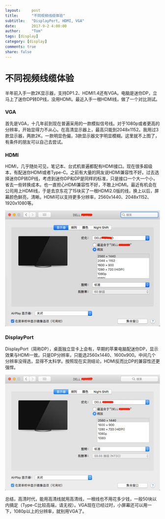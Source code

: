 ```yaml
---
layout:     post
title:      "不同视频线缆体验"
subtitle:   "DisplayPort, HDMI, VGA"
date:       2017-9-2 4:00:00
author:     "Tom"
tags: [display]
category: [display]
comments: true
share: false
---
```

<h1>不同视频线缆体验</h1>

半年前入手一款2K显示器，支持DP1.2、HDMI1.4还有VGA。电脑是迷你DP，立马上了迷你DP转DP线，没用HDMI。最近入手一根HDMI线，做了一个对比测试。

<h3>VGA</h3>

首先是VGA，十几年前到现在普遍采用的一款模拟信号线。对于1080p或者更高的分辨率，开始显得力不从心。在高清显示器上，最高只能到2048x1152。我用过3款显示器，两款2K，一款明显色偏，3款显示器文字明显模糊。这里就不上图了，有条件的朋友可以自己去尝试。

<h3>HDMI</h3>

HDMI，几乎随处可见，笔记本、台式机普遍都配有HDMI接口。现在很多超级本，有配迷你HDMI或者Type-C。之前有大量的网友说HDMI兼容性不好。过去选择迷你DP转DP线，考虑到迷你DP和DP是同样的标准，只是接口一个大一个小，省去一些转换成本。也一直担心HDMI兼容性不好，不敢上HDMI。最近有机会在公司用上HDMI线，于是去京东花了15块买了一根HDMI2.0版的线，换上以后，屏幕颜色鲜亮，清晰。HDMI可以支持更多分辨率，2560x1440、2048x1152、1920x1080等。

<img src="/images/2017/09/hdmi-setting.png" />

<h3>DisplayPort</h3>

DisplayPort（简称DP），桌面独立显卡上会有，早期的苹果电脑配迷你DP，显示效果与HDMI一致。只是DP分辨率，只能选2560x1440、1600x900。中间几个分辨率没得选，显得不太科学。按照现在实测结论，HDMI反而比DP的兼容性还更强悍。

<img src="/images/2017/09/dp-setting.png" />

总结，高清时代，能用高清线就用高清线，一根线也不用花多少钱，一般50块以内搞定（Type-C比较高端，请无视）。VGA现在已经过时，小屏幕还可以用一下，1080p以上的分辨率，就别用VGA了。
